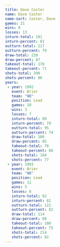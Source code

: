 ```yaml
---
title: Dave Coster
name: Dave Coster
name-sort: Coster, Dave
games: 21
wins: 8
losses: 13
inturn-total: 181
inturn-percent: 81
outturn-total: 217
outturn-percent: 79
draw-total: 220
draw-percent: 87
takeout-total: 178
takeout-percent: 71
shots-total: 398
shots-percent: 80
years:
 - year: 1992
   event: Brier
   team: "NB"
   position: Lead
   games: 10
   wins: 3
   losses: 7
   inturn-total: 89
   inturn-percent: 79
   outturn-total: 95
   outturn-percent: 74
   draw-total: 106
   draw-percent: 85
   takeout-total: 78
   takeout-percent: 66
   shots-total: 184
   shots-percent: 77
 - year: 1993
   event: Brier
   team: "NB"
   position: Lead
   games: 11
   wins: 5
   losses: 6
   inturn-total: 92
   inturn-percent: 82
   outturn-total: 122
   outturn-percent: 82
   draw-total: 114
   draw-percent: 88
   takeout-total: 100
   takeout-percent: 75
   shots-total: 214
   shots-percent: 82
---
```

